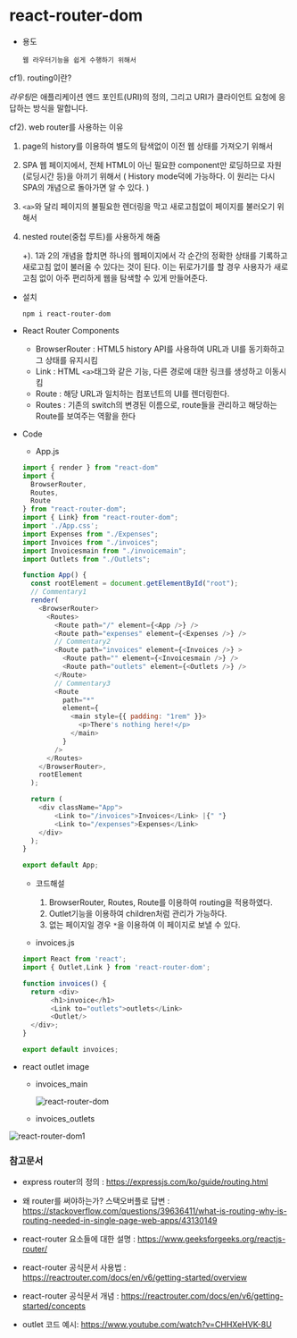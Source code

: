 # react-router-dom

- 용도

  ```
  웹 라우터기능을 쉽게 수행하기 위해서
  ```

cf1). routing이란?

*라우팅*은 애플리케이션 엔드 포인트(URI)의 정의, 그리고 URI가 클라이언트 요청에 응답하는 방식을 말합니다. 

cf2). web router를 사용하는 이유

1. page의 history를 이용하여 별도의 탐색없이 이전 웹 상태를 가져오기 위해서

2. SPA 웹 페이지에서, 전체 HTML이 아닌 필요한 component만 로딩하므로 자원(로딩시간 등)을 아끼기 위해서 ( History mode덕에 가능하다. 이 원리는 다시 SPA의 개념으로 돌아가면 알 수 있다. )

3. `<a>`와 달리 페이지의 불필요한 렌더링을 막고 새로고침없이 페이지를 불러오기 위해서

4. nested route(중첩 루트)를 사용하게 해줌

   +). 1과 2의 개념을 합치면 하나의 웹페이지에서  각 순간의 정확한 상태를 기록하고 새로고침 없이 불러올 수 있다는 것이 된다. 이는 뒤로가기를 할 경우 사용자가 새로고침 없이 아주 편리하게 웹을 탐색할 수 있게 만들어준다.  

- 설치

  ```
  npm i react-router-dom
  ```

- React Router Components
  - BrowserRouter : HTML5 history API를 사용하여 URL과 UI를 동기화하고 그 상태를 유지시킴
  - Link : HTML `<a>`태그와 같은 기능, 다른 경로에 대한 링크를 생성하고 이동시킴
  - Route : 해당 URL과 일치하는 컴포넌트의 UI를 렌더링한다.
  - Routes : 기존의 switch의 변경된 이름으로, route들을 관리하고 해당하는 Route를 보여주는 역활을 한다
  
- Code

	- App.js
	
	```js
	import { render } from "react-dom"
	import {
	  BrowserRouter,
	  Routes,
	  Route
	} from "react-router-dom";
	import { Link} from "react-router-dom";
	import './App.css';
	import Expenses from "./Expenses";
	import Invoices from "./invoices";
	import Invoicesmain from "./invoicemain";
	import Outlets from "./Outlets";
	
	function App() {
	  const rootElement = document.getElementById("root");
	  // Commentary1
	  render(  
	    <BrowserRouter>
	      <Routes>
	        <Route path="/" element={<App />} />
	        <Route path="expenses" element={<Expenses />} />
	        // Commentary2
	        <Route path="invoices" element={<Invoices />} >
	          <Route path="" element={<Invoicesmain />} />
	          <Route path="outlets" element={<Outlets />} />
	        </Route>
			// Commentary3
	        <Route
	          path="*"
	          element={
	            <main style={{ padding: "1rem" }}>
	              <p>There's nothing here!</p>
	            </main>
	          }
	        />
	      </Routes>
	    </BrowserRouter>,
	    rootElement
	  );
	
	  return (
	    <div className="App">
	        <Link to="/invoices">Invoices</Link> |{" "}
	        <Link to="/expenses">Expenses</Link>
	    </div>
	  );
	}
	
	export default App;
	```
	
	- 코드해설
	  1. BrowserRouter, Routes, Route를 이용하여 routing을 적용하였다.
	  2. Outlet기능을 이용하여 children처럼 관리가 가능하다. 
	  3. 없는 페이지일 경우 `*`을 이용하여 이 페이지로 보낼 수 있다.
	
	
	
	- invoices.js
	
	```js
	import React from 'react';
	import { Outlet,Link } from 'react-router-dom';
	
	function invoices() {
	  return <div>
	       <h1>invoice</h1>
	       <Link to="outlets">outlets</Link>
	       <Outlet/>
	  </div>;
	}
	
	export default invoices;
	```
	
	

- react outlet image

  - invoices_main

    ![react-router-dom](/Users/yoonseil/Desktop/TIL2022/Frontend/React/images/react-router-dom.png)

  - invoices_outlets

![react-router-dom1](/Users/yoonseil/Desktop/TIL2022/Frontend/React/images/react-router-dom1.png)

### 참고문서

- express router의 정의 : https://expressjs.com/ko/guide/routing.html
- 왜 router를 써야하는가? 스택오버플로 답변 : https://stackoverflow.com/questions/39636411/what-is-routing-why-is-routing-needed-in-single-page-web-apps/43130149

- react-router 요소들에 대한 설명 : https://www.geeksforgeeks.org/reactjs-router/
- react-router 공식문서 사용법 : https://reactrouter.com/docs/en/v6/getting-started/overview

- react-router 공식문서 개념 : https://reactrouter.com/docs/en/v6/getting-started/concepts
- outlet 코드 예시: https://www.youtube.com/watch?v=CHHXeHVK-8U